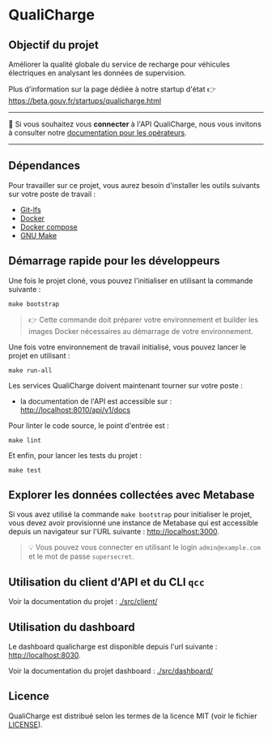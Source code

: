 # QualiCharge

## Objectif du projet

Améliorer la qualité globale du service de recharge pour véhicules électriques
en analysant les données de supervision.

Plus d'information sur la page dédiée à notre startup d'état 👉
https://beta.gouv.fr/startups/qualicharge.html

---

:loudspeaker: Si vous souhaitez vous **connecter** à l'API QualiCharge, nous
vous invitons à consulter notre
[documentation pour les opérateurs](https://fabrique-numerique.gitbook.io/qualicharge/).

---

## Dépendances

Pour travailler sur ce projet, vous aurez besoin d'installer les outils suivants
sur votre poste de travail :

- [Git-lfs](https://git-lfs.com)
- [Docker](https://www.docker.com)
- [Docker compose](https://docs.docker.com/compose/)
- [GNU Make](https://www.gnu.org/software/make/manual/make.html)

## Démarrage rapide pour les développeurs

Une fois le projet cloné, vous pouvez l'initialiser en utilisant la commande
suivante :

```
make bootstrap
```

> 👉 Cette commande doit préparer votre environnement et builder les images
> Docker nécessaires au démarrage de votre environnement.

Une fois votre environnement de travail initialisé, vous pouvez lancer le projet
en utilisant :

```
make run-all
```

Les services QualiCharge doivent maintenant tourner sur votre poste :

- la documentation de l'API est accessible sur :
  [http://localhost:8010/api/v1/docs](http://localhost:8010/api/v1/docs)

Pour linter le code source, le point d'entrée est :

```
make lint
```

Et enfin, pour lancer les tests du projet :

```
make test
```

## Explorer les données collectées avec Metabase

Si vous avez utilisé la commande `make bootstrap` pour initialiser le projet,
vous devez avoir provisionné une instance de Metabase qui est accessible depuis
un navigateur sur l'URL suivante :
[http://localhost:3000](http://localhost:3000).

> :bulb: Vous pouvez vous connecter en utilisant le login `admin@example.com` et
> le mot de passe `supersecret`.

## Utilisation du client d'API et du CLI `qcc`

Voir la documentation du projet : [./src/client/](./src/client/)

## Utilisation du dashboard

Le dashboard qualicharge est disponible depuis l'url suivante :
[http://localhost:8030](http://localhost:8030).

Voir la documentation du projet dashboard : [./src/dashboard/](./src/dashboard/)

## Licence

QualiCharge est distribué selon les termes de la licence MIT (voir le fichier
[LICENSE](./LICENSE)).
